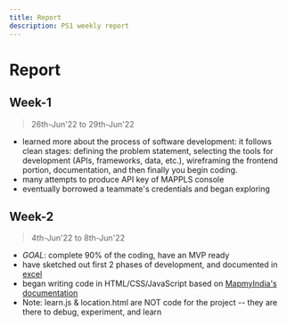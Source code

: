 ```yaml
---
title: Report
description: PS1 weekly report
---
```



# Report

## Week-1
> 26th-Jun'22 to 29th-Jun'22
* learned more about the process of software development: it follows clean stages: defining the problem statement, selecting the tools for development (APIs, frameworks, data, etc.), wireframing the frontend portion, documentation, and then finally you begin coding.
* many attempts to produce API key of MAPPLS console
* eventually borrowed a teammate's credentials and began exploring

## Week-2
> 4th-Jun'22 to 8th-Jun'22
* *GOAL*: complete 90% of the coding, have an MVP ready
* have sketched out first 2 phases of development, and documented in [excel](https://docs.google.com/spreadsheets/d/171wyH77TxpN0D9gTfAqGk0wO5TWLQzKr6C5n-GLN65o/edit?usp=sharing)
* began writing code in HTML/CSS/JavaScript based on [MapmyIndia's documentation](https://about.mappls.com/api/advanced-maps/doc/interactive-map-api)
* Note: learn.js & location.html are NOT code for the project -- they are there to debug, experiment, and learn
 
